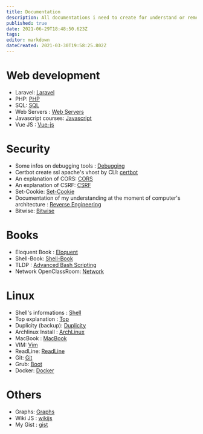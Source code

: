 ```yaml
---
title: Documentation
description: All documentations i need to create for understand or remember
published: true
date: 2021-06-29T18:48:50.623Z
tags: 
editor: markdown
dateCreated: 2021-03-30T19:58:25.802Z
---
```


# Web development

- Laravel: [Laravel](Laravel)
- PHP: [PHP](php)
- SQL: [SQL](sql)
- Web Servers : [Web Servers](web-server)
- Javascript courses: [Javascript](javascript)
- Vue JS : [Vue-js](/vue-js)

# Security

- Some infos on debugging tools : [Debugging](debugging)
- Certbot create ssl apache's vhost by CLI: [certbot](certbot)
- An explanation of CORS: [CORS](cors)
- An explanation of CSRF: [CSRF](Csrf)
- Set-Cookie: [Set-Cookie](/set-cookie)
- Documentation of my understanding at the moment of computer's architecture : [Reverse Engineering](reverse-engineering)
- Bitwise: [Bitwise](Bitwise)

# Books

- Eloquent Book : [Eloquent](eloquent-book)
- Shell-Book: [Shell-Book](/shell-book)
- TLDP : [Advanced Bash Scripting](/abs)
- Network OpenClassRoom: [Network](/network)

# Linux

- Shell's informations : [Shell](shell)
- Top explanation : [Top](top)
- Duplicity (backup): [Duplicity](duplicity)
- Archlinux Install : [ArchLinux](archlinux)
- MacBook : [MacBook](mac-book)
- VIM: [Vim](vim)
- ReadLine: [ReadLine](readline)
- Git: [Git](git)
- Grub: [Boot](Boot)
- Docker: [Docker](docker)

# Others

- Graphs: [Graphs](graphs)
- Wiki JS : [wikijs](/wikijs)
- My Gist : [gist](/gist)

